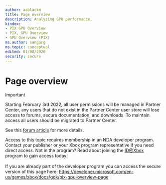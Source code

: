 ```yaml
---
author: aablackm
title: Page overview
description: Analyzing GPU performance.
kindex:
- PIX GPU Overview
- PIX, GPU Overview
- GPU Overview (PIX)
ms.author: sangarg
ms.topic: conceptual
edited: 01/08/2020
security: secure
---
```


# Page overview
> [!IMPORTANT]
> Starting February 3rd 2022, all user permissions will be managed in Partner Center, any users that do not exist in the Partner Center user store will lose access to forums, secure documentation, and downloads. To maintain access all users should be migrated to Partner Center. <p></p>See this <a href="https://forums.xboxlive.com/articles/132187/breaking-change-user-access-for-forums-secure-docu.html">forum article</a> for more details.  

 Access to this topic requires membership in an NDA developer program. Contact your publisher or your Xbox program representative if you need direct access. Not in the program? Read about joining the <a href="https://www.xbox.com/Developers/id">ID@Xbox</a> program to gain access today!  <br/><br/>If you are already part of the developer program you can access the secure version of this page here: <a target="_blank" href="https://developer.microsoft.com/en-us/games/xbox/docs/gdk/pix-gpu-overview-page">https://developer.microsoft.com/en-us/games/xbox/docs/gdk/pix-gpu-overview-page</a>